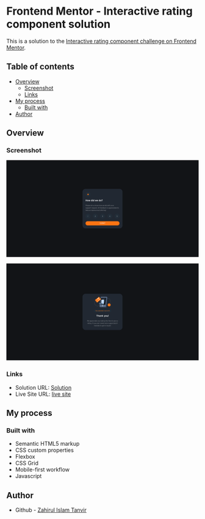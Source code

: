 # Frontend Mentor - Interactive rating component solution

This is a solution to the [Interactive rating component challenge on Frontend Mentor](https://www.frontendmentor.io/challenges/interactive-rating-component-koxpeBUmI).

## Table of contents

- [Overview](#overview)
  - [Screenshot](#screenshot)
  - [Links](#links)
- [My process](#my-process)
  - [Built with](#built-with)
- [Author](#author)

## Overview

### Screenshot

![](./images/screenshoot/userrating.png)

![](./images/screenshoot/thankyoupage.png)

### Links

- Solution URL: [Solution](https://github.com/ZTanvir/fem-interactive-rating-component)
- Live Site URL: [live site](https://ztanvir.github.io/fem-interactive-rating-component/)

## My process

### Built with

- Semantic HTML5 markup
- CSS custom properties
- Flexbox
- CSS Grid
- Mobile-first workflow
- Javascript

## Author

- Github - [Zahirul Islam Tanvir](https://github.com/ZTanvir)
